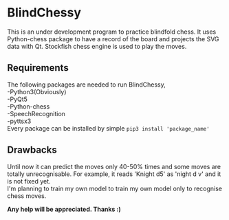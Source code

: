 # BlindChessy  
This is an under development program to practice blindfold chess. It uses Python-chess package to have a record of the board and projects the SVG data with Qt. Stockfish chess engine is used to play the moves.

## Requirements  
The following packages are needed to run BlindChessy,  
-Python3(Obviously)  
-PyQt5  
-Python-chess  
-SpeechRecognition  
-pyttsx3  
Every package can be installed by simple `pip3 install 'package_name'`  

## Drawbacks    
Until now it can predict the moves only 40-50% times and some moves are totally unrecognisable. For example, it reads 'Knight d5' as 'night d v' and it is not fixed yet.    
I'm planning to train my own model to train my own model only to recognise chess moves. 

 
**Any help will be appreciated. Thanks :)**